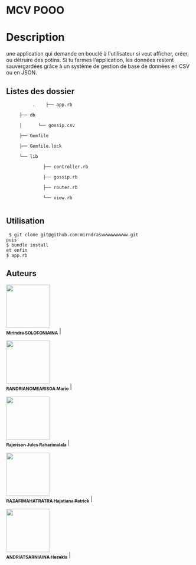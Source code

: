 # MCV POOO
 
# Description
une application qui demande en bouclé à l'utilisateur si veut afficher, créer, ou détruire des potins. Si tu fermes l'application, les données restent sauvergardées grâce à un système de gestion de base de données en CSV ou en JSON.


## Listes des dossier

```mermaid
          .    ├── app.rb

     ├── db

     │      └── gossip.csv

     ├── Gemfile

     ├── Gemfile.lock

     └── lib

              ├── controller.rb

              ├── gossip.rb

              ├── router.rb

              └── view.rb


```

## Utilisation


```
 $ git clone git@github.com:mirndraswwwwwwwwww.git
puis 
$ bundle install
et enfin 
$ app.rb
```



## Auteurs

[<img src="https://avatars3.githubusercontent.com/u/35838502?s=460&amp" width="117px;"/><br /><sub><b>Mirindra SOLOFONIAINA</b></sub>](https://github.com/Mirindras) |

[<img src="https://avatars1.githubusercontent.com/u/41254151?s=460&u=d8bc322d1cb7796ce1f945dc48687ddbdcfbbc8f&v=4" width="117px;"/><br /><sub><b>RANDRIANOMEARISOA Mario</b></sub>](https://github.com/MaxR522) |

[<img src="https://avatars1.githubusercontent.com/u/67895253?s=460&u=6dccef4960d734ff1b1a7194587f3a22d317d682&v=4" width="117px;"/><br /><sub><b>Rajerison Jules Raharimalala</b></sub>](https://github.com/rajerison-jules) | 

[<img src="https://avatars0.githubusercontent.com/u/52158880?s=460&v=4" width="117px;"/><br /><sub><b>RAZAFIMAHATRATRA Hajatiana Patrick</b></sub>](https://github.com/hajatianapatrick) | 

[<img src="https://avatars2.githubusercontent.com/u/67896318?s=460&u=a261ab1ac5d06d4824424f64dd9478728283c8fc&v=4" width="117px;"/><br /><sub><b>ANDRIATSARNIAINA Hezekia</b></sub>](https://github.com/hezekia783/) |
